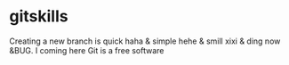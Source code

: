 # gitskills
Creating a new branch is quick haha & simple hehe & smill xixi & ding now &BUG.
I coming here
Git is a free software
